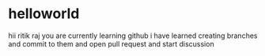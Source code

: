 # helloworld

hii ritik raj 
you are currently learning github
i have learned creating branches and commit to them and open pull request and start discussion 

